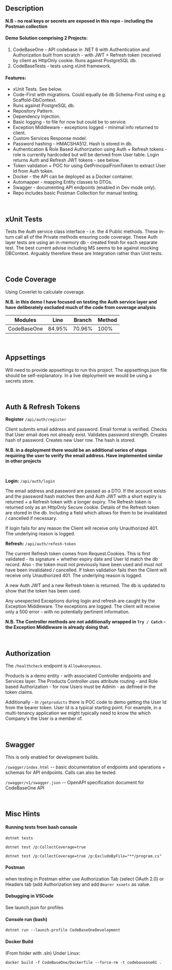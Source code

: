 ## Description

**N.B - no real keys or secrets are exposed in this repo - including the Postman collection**

#### Demo Solution comprising 2 Projects:

1. CodeBaseOne - API codebase in .NET 6 with Authentication and Authorization built from scratch - with JWT + Refresh token (received by client as HttpOnly cookie. Runs against PostgreSQL db.
2. CodeBaseTests - tests using xUnit framework.

#### Features:

- xUnit Tests. See below.
- Code-First with migrations. Could equally be db Schema-First using e.g. Scaffold-DbContext.
- Runs against PostgreSQL db.
- Repository Pattern.
- Dependency Injection.
- Basic logging - to file for now but could be to service.
- Exception Middleware - exceptions logged - minimal info returned to client.
- Custom Services Response model.
- Password hashing - HMACSHA512. Hash is stored in db.
- Authentication & Role Based Authorization using Auth + Refresh tokens - role is currently hardcoded but will be derived from User table. Login returns Auth and Refresh JWT tokens - see below.
- Token validation + POC for using GetPrincipalFromToken to extract User Id from Auth token.
- Docker - the API can be deployed as a Docker container.
- Automapper - mapping Entity classes to DTOs.
- Swagger - documenting API endpoints (enabled in Dev mode only).
- Repo includes basic Postman Collection for manual testing.

<br/>

## xUnit Tests

Tests the Auth service class interface - i.e. the 4 Public methods. These in-turn call all of the Private methods ensuring code coverage. These Auth layer tests are using an in-memory db - created fresh for each separate test. The best current advise including MS seems to be against mocking DBContext. Arguably therefore these are Integration rather than Unit tests.

<br/>

## Code Coverage

Using Coverlet to calculate coverage.

**N.B. in this demo I have focused on testing the Auth service layer and have deliberately excluded much of the code from coverage analysis**

| Modules     | Line   | Branch | Method |
| ----------- | ------ | ------ | ------ |
| CodeBaseOne | 84.95% | 70.96% | 100%   |

<br/>

## Appsettings

Will need to provide appsettings to run this project. The appsettings.json file should be self-explanatory. In a live deployment we would be using a secrets store.

<br/>

## Auth & Refresh Tokens

**Register** `/api/auth/register`

Client submits email address and password. Email format is verified. Checks that User email does not already exist. Validates password strength. Creates hash of password. Creates new User row. The hash is stored.

**N.B. in a deployment there would be an additional series of steps requiring the user to verify the email address. Have implemented similar in other projects**

<br/>

**Login:** `/api/auth/login`

The email address and password are passed as a DTO. If the account exists and the password hash matches then and Auth JWT with a short expiry is returned + a Refresh token with a longer expiry. The Refresh token is returned only as an HttpOnly Secure cookie. Details of the Refresh token are stored in the db. Including a field which allows for them to be invalidated / cancelled if necessary.

If login fails for any reason the Client will receive only Unauthorized 401. The underlying reason is logged.
<br/>

**Refresh:** `/api/auth/refesh-token`

The current Refresh token comes from Request.Cookies. This is first validated - its signature + whether expiry date and User Id match the db record. Also - the token must not previously have been used and must not have been invalidated / cancelled. If token validation fails then the Client will receive only Unauthorized 401. The underlying reason is logged.

A new Auth JWT and a new Refresh token is returned. The db is updated to show that the token has been used.

Any unexpected Exceptions during login and refresh are caught by the Exception Middleware. The exceptions are logged. The client will receive only a 500 error - with no potentially pertinent information.

**N.B. The Controller methods are not additionally wrapped in `Try / Catch` - the Exception Middleware is already doing that.**

<br/>

## Authorization

The `/healthcheck` endpoint is `AllowAnonymous`.

Products is a demo entity - with associated Controller endpoints and Services layer.
The Products Controller uses attribute routing - and Role based Authorization - for now Users must be Admin - as defined in the token claims.

Additionally - in `/getproducts` there is POC code to demo getting the User Id from the bearer token. User Id is a typical starting point. For example, in a multi-tenancy application we might typically need to know the which Company's the User is a member of.

<br/>

## Swagger

This is only enabled for development builds.

`/swagger/index.html` -- basic documentation of endpoints and operations + schemas for API endpoints. Calls can also be tested.

`/swagger/v1/swagger.json` -- OpenAPI specification document for CodeBaseOne API

<br/>

## Misc Hints

#### Running tests from bash console

`dotnet tests`

`dotnet test /p:CollectCoverage=true`

`dotnet test /p:CollectCoverage=true /p:ExcludeByFile="**/program.cs"`

#### Postman

when testing in Postman either use Authorization Tab (select OAuth 2.0) or Headers tab (add Authorization key and add `Bearer xxxetc` as value.

#### Debugging in VSCode

See launch.json for profiles

#### Console run (bash)

`dotnet run --launch-profile CodeBaseOneDevelopment`

#### Docker Build

(From folder with .sln)
Under Linux:

`docker build -f CodeBaseOne/Dockerfile --force-rm -t codebaseone01 .`
